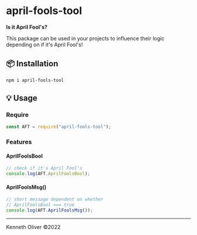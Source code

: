 # april-fools-tool

__Is it April Fool's?__

This package can be used in your projects to influence their logic depending on if it's April Fool's!

## :package: Installation

```
npm i april-fools-tool
```

## :bulb: Usage

### Require

```ts
const AFT = require("april-fools-tool");
```

### Features

#### AprilFoolsBool

```ts
// check if it's April Fool's
console.log(AFT.AprilFoolsBool);
```

#### AprilFoolsMsg()

```ts
// short message dependent on whether
// AprilFoolsBool === true
console.log(AFT.AprilFoolsMsg());
```


---
Kenneth Oliver ©2022
